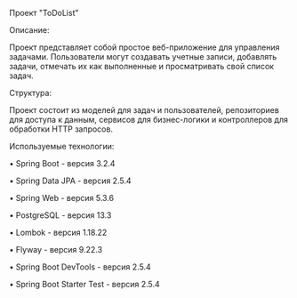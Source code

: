 Проект "ToDoList"

Описание:

Проект представляет собой простое веб-приложение для управления задачами. 
Пользователи могут создавать учетные записи, добавлять задачи, отмечать их как выполненные и просматривать свой список задач.


Структура:

Проект состоит из моделей для задач и пользователей, репозиториев для доступа к данным, сервисов для бизнес-логики и контроллеров для обработки HTTP запросов.


Используемые технологии:

• Spring Boot - версия 3.2.4

• Spring Data JPA - версия 2.5.4

• Spring Web - версия 5.3.6

• PostgreSQL - версия 13.3

• Lombok - версия 1.18.22

• Flyway - версия 9.22.3

• Spring Boot DevTools - версия 2.5.4

• Spring Boot Starter Test - версия 2.5.4
